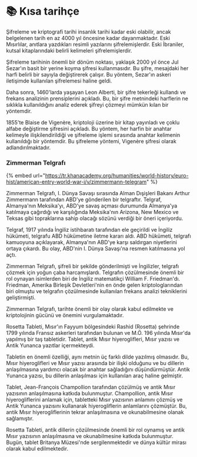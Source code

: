 # 📚 Kısa tarihçe

Şifreleme ve kriptografi tarihi insanlık tarihi kadar eski olabilir, ancak belgelenen tarih en az 4000 yıl öncesine kadar dayanmaktadır. Eski Mısırlılar, anıtlara yazdıkları resimli yazılarını şifrelemişlerdir. Eski İbraniler, kutsal kitaplarındaki belirli kelimeleri şifrelemişlerdir.

Şifreleme tarihinin önemli bir dönüm noktası, yaklaşık 2000 yıl önce Jul Sezar'ın basit bir yerine koyma şifresi kullanmasıdır. Bu şifre, mesajdaki her harfi belirli bir sayıyla değiştirerek çalışır. Bu yöntem, Sezar'ın askeri iletişimde kullanılan şifrelemesi haline geldi.

Daha sonra, 1460'larda yaşayan Leon Alberti, bir şifre tekerleği kullandı ve frekans analizinin prensiplerini açıkladı. Bu, bir şifre metnindeki harflerin ne sıklıkla kullanıldığını analiz ederek şifreyi çözmeyi mümkün kılan bir yöntemdir.

1855'te Blaise de Vigenère, kriptoloji üzerine bir kitap yayınladı ve çoklu alfabe değiştirme şifresini açıkladı. Bu yöntem, her harfin bir anahtar kelimeyle ilişkilendirildiği ve şifreleme işlemi sırasında anahtar kelimenin kullanıldığı bir yöntemdir. Bu şifreleme yöntemi, Vigenère şifresi olarak adlandırılmaktadır.

### Zimmerman Telgrafı

{% embed url="https://tr.khanacademy.org/humanities/world-history/euro-hist/american-entry-world-war-i/v/zimmermann-telegram" %}

Zimmerman Telgrafı, I. Dünya Savaşı sırasında Alman Dışişleri Bakanı Arthur Zimmermann tarafından ABD'ye gönderilen bir telgraftır. Telgraf, Almanya'nın Meksika'yı, ABD'ye savaş açması durumunda Almanya'ya katılmaya çağırdığı ve karşılığında Meksika'nın Arizona, New Mexico ve Teksas gibi topraklarına sahip olacağı sözünü verdiği bir öneri içeriyordu.

Telgraf, 1917 yılında İngiliz istihbaratı tarafından ele geçirildi ve İngiliz hükümeti, telgrafu ABD hükümetine iletme kararı aldı. ABD hükümeti, telgrafı kamuoyuna açıklayarak, Almanya'nın ABD'ye karşı saldırgan niyetlerini ortaya çıkardı. Bu olay, ABD'nin I. Dünya Savaşı'na resmen katılmasına yol açtı.

Zimmerman Telgrafı, şifreli bir şekilde gönderilmişti ve İngilizler, telgrafı çözmek için yoğun çaba harcamışlardı. Telgrafın çözülmesinde önemli bir rol oynayan isimlerden biri de İngiliz matematikçi William F. Friedman'dı. Friedman, Amerika Birleşik Devletleri'nin en önde gelen kriptologlarından biri olmuştu ve telgrafın çözülmesinde kullanılan frekans analizi tekniklerini geliştirmişti.

Zimmerman Telgrafı, tarihte önemli bir olay olarak kabul edilmekte ve kriptolojinin gücünü ve önemini vurgulamaktadır.



Rosetta Tableti, Mısır'ın Fayyum bölgesindeki Rashid (Rosetta) şehrinde 1799 yılında Fransız askerleri tarafından bulunan ve M.Ö. 196 yılında Mısır'da yapılmış bir taş tabletidir. Tablet, antik Mısır hiyeroglifleri, Mısır yazısı ve Antik Yunanca yazıtlar içermekteydi.

Tabletin en önemli özelliği, aynı metnin üç farklı dilde yazılmış olmasıdır. Bu, Mısır hiyeroglifleri ve Mısır yazısı arasında bir ilişki olduğunu ve bu dillerin anlaşılmasına yardımcı olacak bir anahtar sağladığını düşündürmüştür. Antik Yunanca yazısı, bu dillerin anlaşılması için kullanılan araç haline gelmiştir.

Tablet, Jean-François Champollion tarafından çözülmüş ve antik Mısır yazısının anlaşılmasına katkıda bulunmuştur. Champollion, antik Mısır hiyerogliflerini anlamak için, tabletteki Mısır yazısının anlamını çözmüş ve Antik Yunanca yazısını kullanarak hiyerogliflerin anlamlarını çözmüştür. Bu, antik Mısır hiyerogliflerinin tekrar anlaşılmasına ve okunabilmesine olanak sağlamıştır.

Rosetta Tableti, antik dillerin çözülmesinde önemli bir rol oynamış ve antik Mısır yazısının anlaşılmasına ve okunabilmesine katkıda bulunmuştur. Bugün, tablet Britanya Müzesi'nde sergilenmektedir ve dünya kültür mirası olarak kabul edilmektedir.
